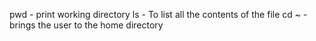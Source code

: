 pwd - print working directory
ls - To list all the contents of the file
cd ~ - brings the user to the home directory

